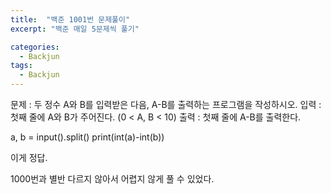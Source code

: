 ```yaml
---
title:  "백준 1001번 문제풀이"
excerpt: "백준 매일 5문제씩 풀기"

categories:
  - Backjun
tags:
  - Backjun
---
```


문제 : 두 정수 A와 B를 입력받은 다음, A-B를 출력하는 프로그램을 작성하시오.
입력 : 첫째 줄에 A와 B가 주어진다. (0 < A, B < 10)
출력 : 첫째 줄에 A-B를 출력한다.

a, b = input().split()
print(int(a)-int(b))

이게 정답.

1000번과 별반 다르지 않아서 어렵지 않게 풀 수 있었다. 
